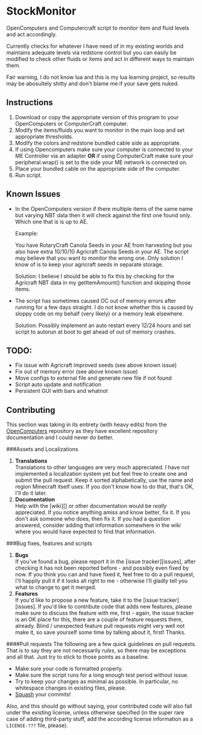 # StockMonitor
OpenComputers and Computercraft script to monitor item and fluid levels and act accordingly.

Currently checks for whatever I have need of in my existing worlds and maintains adequate levels via redstone control but you can easily be modified to check other fluids or items and act in different ways to maintain them.

Fair warning, I do not know lua and this is my lua learning project, so results may be abosultely shitty and don't blame me if your save gets nuked.


## Instructions

1. Download or copy the appropriate version of this program to your OpenComputers or ComputerCraft computer.
2. Modify the items/fluids you want to monitor in the main loop and set appropriate thresholds.
3. Modify the colors and redstone bundled cable side as appropriate.
4. If using Opencomputers make sure your computer is connected to your ME Controller via an adapter **OR** if using ComputerCraft make sure your peripheral.wrap() is set to the side your ME network is connected on.
5. Place your bundled cable on the appropriate side of the computer.
6. Run script.

## Known Issues

- In the OpenComputers version if there multiple items of the same name but varying NBT data then it will check against the first one found only. Which one that is is up to AE.

  Example: 

  You have RotaryCraft Canola Seeds in your AE from harvesting but you also have extra 10/10/10 Agricraft Canola Seeds in your AE. The script may believe that you want to monitor the wrong one. Only solution I know of is to keep your agricraft seeds in separate storage. 
  
  Solution: I believe I should be able to fix this by checking for the Agricraft NBT data in my getItemAmount() function and skipping those items.
  
- The script has sometimes caused OC out of memory errors after running for a few days straight. I do not know whether this is caused by sloppy code on my behalf (very likely) or a memory leak elsewhere.

  Solution: Possibly implement an auto restart every 12/24 hours and set script to autorun at boot to get ahead of out of memory crashes.

## TODO:

- Fix issue with Agricraft improved seeds (see above known issue)
- Fix out of memory error (see above known issue)
- Move configs to external file and generate new file if not found
- Script auto update and notification
- Persistent GUI with bars and whatnot


## Contributing

This section was taking in its entirety (with heavy edits) from the [OpenComputers](https://github.com/MightyPirates/OpenComputers) repository as they have excellent repository documentation and I could never do better.

###Assets and Localizations
1. **Translations**  
   Translations to other languages are very much appreciated. I have not implemented a localization system yet but feel free to create one and submit the pull request. Keep it sorted alphabetically, use the name and region Minecraft itself uses. If you don't know how to do that, that's OK, I'll do it later.
2. **Documentation**  
   Help with the [wiki][] or other documentation would be *really* appreciated. If you notice anything amiss and know better, fix it. If you don't ask someone who does, then fix it. If you had a question answered, consider adding that information somewhere in the wiki where you would have expected to find that information.  

###Bug fixes, features and scripts
1. **Bugs**  
   If you've found a bug, please report it in the [issue tracker][issues], after checking it has not been reported before - and possibly even fixed by now. If you think you can and have fixed it, feel free to do a pull request, I'll happily pull it if it looks all right to me - otherwise I'll gladly tell you what to change to get it merged.
2. **Features**  
   If you'd like to propose a new feature, take it to the [issue tracker][issues]. If you'd like to contribute code that adds new features, please make sure to discuss the feature with me, first - again, the issue tracker is an OK place for this, there are a couple of feature requests there, already. Blind / unexpected feature pull requests might very well not make it, so save yourself some time by talking about it, first! Thanks.

####Pull requests
The following are a few quick guidelines on pull requests. That is to say they are not necessarily *rules*, so there may be exceptions and all that. Just try to stick to those points as a baseline.
- Make sure your code is formatted properly.
- Make sure the script runs for a long enough test period without issue.
- Try to keep your changes as minimal as possible. In particular, no whitespace changes in existing files, please.
- [Squash](http://gitready.com/advanced/2009/02/10/squashing-commits-with-rebase.html) your commits!

Also, and this should go without saying, your contributed code will also fall under the existing license, unless otherwise specified (in the super rare case of adding third-party stuff, add the according license information as a `LICENSE-???` file, please).

